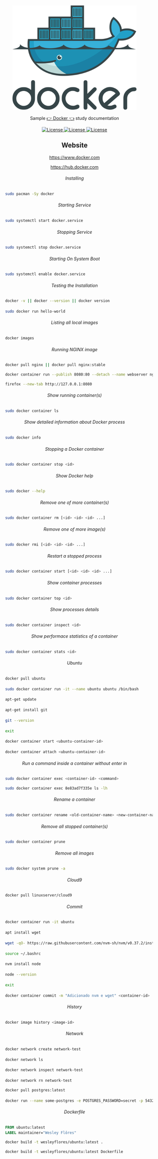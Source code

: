 <p align="center"><img src="docker.svg" width="400"></p>

<p align="center">Sample <a href="https://www.docker.com/">👉 Docker 👈</a> study documentation</p>

<p align="center">
    <a href="#">
        <img alt="License" src="https://img.shields.io/github/license/Whopag/Docker">
    </a>
    <a href="#">
        <img alt="License" src="https://img.shields.io/github/languages/count/Whopag/Docker">
    </a>
    <a href="#">
        <img alt="License" src="https://img.shields.io/github/last-commit/Whopag/Docker">
    </a>
</p>

<h2 align="center">Website</h2>
    
<p align="center">
	<a href="https://www.docker.com">https://www.docker.com</a>
</p>

<p align="center">
    <a href="https://hub.docker.com">https://hub.docker.com</a>
</p>

<h6 align="center">Installing</h6>

```bash
	sudo pacman -Sy docker
```

<h6 align="center">Starting Service</h6>

```bash
	sudo systemctl start docker.service
```

<h6 align="center">Stopping Service</h6>

```bash
	sudo systemctl stop docker.service
```

<h6 align="center">Starting On System Boot</h6>

```bash
	sudo systemctl enable docker.service
```

<h6 align="center">Testing the Installation</h6>

```bash
	docker -v || docker --version || docker version

	sudo docker run hello-world
```

<h6 align="center">Listing all local images</h6>

```bash
	docker images
```

<h6 align="center">Running NGINX image</h6>

```bash
	docker pull nginx || docker pull nginx:stable
```

```bash
	docker container run --publish 8080:80 --detach --name webserver nginx
```

```bash
	firefox --new-tab http://127.0.0.1:8080
```

<h6 align="center">Show running container(s)</h6>

```bash
	sudo docker container ls
```

<h6 align="center">Show detailed information about Docker process</h6>

```bash
	sudo docker info
```

<h6 align="center">Stopping a Docker container</h6>

```bash
	sudo docker container stop <id>
```

<h6 align="center">Show Docker help</h6>

```bash
	sudo docker --help
```

<h6 align="center">Remove one of more container(s)</h6>

```bash
	sudo docker container rm [<id> <id> <id> ...]
```

<h6 align="center">Remove one of more image(s)</h6>

```bash
	sudo docker rmi [<id> <id> <id> ...]
```

<h6 align="center">Restart a stopped process</h6>

```bash
	sudo docker container start [<id> <id> <id> ...]
```

<h6 align="center">Show container processes</h6>

```bash
	sudo docker container top <id>
```

<h6 align="center">Show processes details</h6>

```bash
	sudo docker container inspect <id>
```

<h6 align="center">Show performace statistics of a container</h6>

```bash
	sudo docker container stats <id>
```

<h6 align="center">Ubuntu</h6>

```bash
	docker pull ubuntu

	sudo docker container run -it --name ubuntu ubuntu /bin/bash
	
	apt-get update

	apt-get install git

	git --version

	exit

	docker container start <ubuntu-container-id>

	docker container attach <ubuntu-container-id>
```

<h6 align="center">Run a command inside a container without enter in</h6>

```bash
	sudo docker container exec <container-id> <command>
```

```bash
	sudo docker container exec 8e83ad7f335e ls -lh
```

<h6 align="center">Rename a container</h6>

```bash
	sudo docker container rename <old-container-name> <new-container-name>
```

<h6 align="center">Remove all stopped container(s)</h6>

```bash
	sudo docker container prune
```

<h6 align="center">Remove all images</h6>

```bash
	sudo docker system prune -a
```

<h6 align="center">Cloud9</h6>

```bash
	docker pull linuxserver/cloud9
```

<h6 align="center">Commit</h6>

```bash
	docker container run -it ubuntu

	apt install wget

	wget -qO- https://raw.githubusercontent.com/nvm-sh/nvm/v0.37.2/install.sh | bash

	source ~/.bashrc

	nvm install node

	node --version

	exit

	docker container commit -m "Adicionado nvm e wget" <container-id>
```

<h6 align="center">History</h6>

```bash
	docker image history <image-id>
```

<h6 align="center">Network</h6>

```bash
	docker network create network-test

	docker network ls

	docker network inspect network-test

	docker network rn network-test
```

```bash
	docker pull postgres:latest
	
	docker run --name some-postgres -e POSTGRES_PASSWORD=secret -p 5432:5432 -v "$($pwd)/data:/var/lib/postgresql/data" -d postgres:latest
```

<h6 align="center">Dockerfile</h6>

```Dockerfile
	FROM ubuntu:latest
	LABEL maintainer="Wesley Flôres"
```

```bash
	docker build -t wesleyflores/ubuntu:latest .
```

```bash
	docker build -t wesleyflores/ubuntu:latest Dockerfile
```